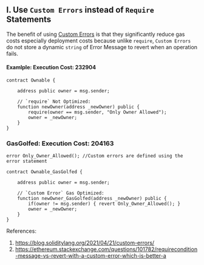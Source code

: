 ## I. Use `Custom Errors` instead of `Require` Statements

The benefit of using [Custom Errors](https://blog.soliditylang.org/2021/04/21/custom-errors/)  is that they significantly reduce gas costs especially deployment costs because unlike `require`, `Custom Errors` do not store a dynamic `string` of Error Message to revert when an operation fails.

#### Examlple: Execution Cost: 232904
```solidity
contract Ownable {
  
    address public owner = msg.sender;

    // `require` Not Optimized:
    function newOwner(address _newOwner) public {
        require(owner == msg.sender, "Only Owner Allowed");
        owner = _newOwner;
    }
}
```
### GasGolfed: Execution Cost: 204163
```solidity
error Only_Owner_Allowed(); //Custom errors are defined using the error statement

contract Ownable_GasGolfed {
  
    address public owner = msg.sender;

    // `Custom Error` Gas Optimized:
    function newOwner_GasGolfed(address _newOwner) public {
        if(owner != msg.sender) { revert Only_Owner_Allowed(); }
        owner = _newOwner;
    }
}
```
References:
1. https://blog.soliditylang.org/2021/04/21/custom-errors/ 
2. https://ethereum.stackexchange.com/questions/101782/requirecondition-message-vs-revert-with-a-custom-error-which-is-better-a